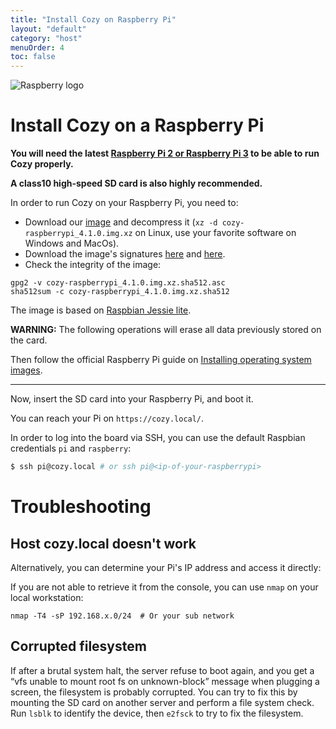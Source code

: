 ```yaml
---
title: "Install Cozy on Raspberry Pi"
layout: "default"
category: "host"
menuOrder: 4
toc: false
---
```



<div class="install-inner-logo">
<img alt="Raspberry logo" src="/assets/images/raspberry-logo.png">
</div>

# Install Cozy on a Raspberry Pi

**You will need the latest [Raspberry Pi 2 or Raspberry Pi 3](http://en.wikipedia.org/wiki/Raspberry_Pi) to be able to run Cozy properly.**

**A class10 high-speed SD card is also highly recommended.**


In order to run Cozy on your Raspberry Pi, you need to:

* Download our [image](https://files.cozycloud.cc/raspberrypi/cozy-raspberrypi_latest.img.xz) and decompress it (`xz -d cozy-raspberrypi_4.1.0.img.xz` on Linux, use your favorite software on Windows and MacOs).
* Download the image's signatures [here](https://files.cozycloud.cc/raspberrypi/cozy-raspberrypi_latest.img.xz.sha512.asc) and [here](https://files.cozycloud.cc/raspberrypi/cozy-raspberrypi_latest.img.xz.sha512).
* Check the integrity of the image:

```
gpg2 -v cozy-raspberrypi_4.1.0.img.xz.sha512.asc
sha512sum -c cozy-raspberrypi_4.1.0.img.xz.sha512
```

The image is based on [Raspbian Jessie lite](https://www.raspberrypi.org/downloads/raspbian/).

**WARNING:** The following operations will erase all data previously stored on the card.

Then follow the official Raspberry Pi guide on [Installing operating system images](https://www.raspberrypi.org/documentation/installation/installing-images/README.md).

---

Now, insert the SD card into your Raspberry Pi, and boot it.

You can reach your Pi on `https://cozy.local/`.

In order to log into the board via SSH, you can use the default Raspbian credentials
```pi``` and ```raspberry```:

```bash
$ ssh pi@cozy.local # or ssh pi@<ip-of-your-raspberrypi>

```

# Troubleshooting

## Host cozy.local doesn't work

Alternatively, you can determine your Pi's IP address and access it directly:

If you are not able to retrieve it from the console, you can use
`nmap` on your local workstation:

```
nmap -T4 -sP 192.168.x.0/24  # Or your sub network
```

## Corrupted filesystem

If after a brutal system halt, the server refuse to boot again, and you get a “vfs unable to mount root fs on unknown-block” message when plugging a screen, the filesystem is probably corrupted. You can try to fix this by mounting the SD card on another server and perform a file system check. Run `lsblk` to identify the device, then `e2fsck` to try to fix the filesystem.

